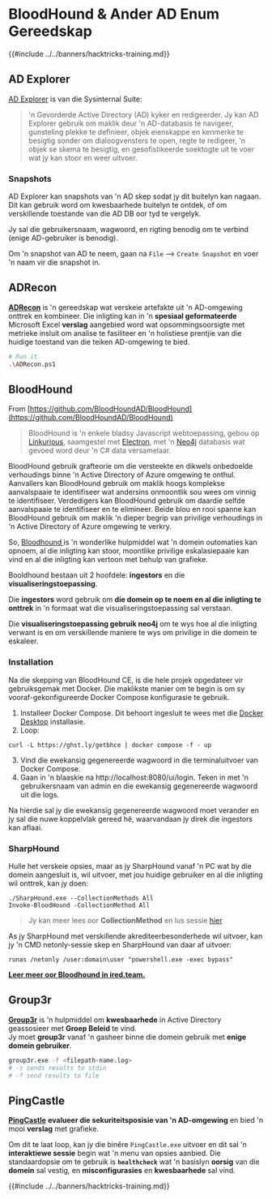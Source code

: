 # BloodHound & Ander AD Enum Gereedskap

{{#include ../../banners/hacktricks-training.md}}

## AD Explorer

[AD Explorer](https://docs.microsoft.com/en-us/sysinternals/downloads/adexplorer) is van die Sysinternal Suite:

> 'n Gevorderde Active Directory (AD) kyker en redigeerder. Jy kan AD Explorer gebruik om maklik deur 'n AD-databasis te navigeer, gunsteling plekke te definieer, objek eienskappe en kenmerke te besigtig sonder om dialoogvensters te open, regte te redigeer, 'n objek se skema te besigtig, en gesofistikeerde soektogte uit te voer wat jy kan stoor en weer uitvoer.

### Snapshots

AD Explorer kan snapshots van 'n AD skep sodat jy dit buitelyn kan nagaan.\
Dit kan gebruik word om kwesbaarhede buitelyn te ontdek, of om verskillende toestande van die AD DB oor tyd te vergelyk.

Jy sal die gebruikersnaam, wagwoord, en rigting benodig om te verbind (enige AD-gebruiker is benodig).

Om 'n snapshot van AD te neem, gaan na `File` --> `Create Snapshot` en voer 'n naam vir die snapshot in.

## ADRecon

[**ADRecon**](https://github.com/adrecon/ADRecon) is 'n gereedskap wat verskeie artefakte uit 'n AD-omgewing onttrek en kombineer. Die inligting kan in 'n **spesiaal geformateerde** Microsoft Excel **verslag** aangebied word wat opsommingsoorsigte met metrieke insluit om analise te fasiliteer en 'n holistiese prentjie van die huidige toestand van die teiken AD-omgewing te bied.
```bash
# Run it
.\ADRecon.ps1
```
## BloodHound

From [https://github.com/BloodHoundAD/BloodHound](https://github.com/BloodHoundAD/BloodHound)

> BloodHound is 'n enkele bladsy Javascript webtoepassing, gebou op [Linkurious](http://linkurio.us/), saamgestel met [Electron](http://electron.atom.io/), met 'n [Neo4j](https://neo4j.com/) databasis wat gevoed word deur 'n C# data versamelaar.

BloodHound gebruik grafteorie om die versteekte en dikwels onbedoelde verhoudings binne 'n Active Directory of Azure omgewing te onthul. Aanvallers kan BloodHound gebruik om maklik hoogs komplekse aanvalspaaie te identifiseer wat andersins onmoontlik sou wees om vinnig te identifiseer. Verdedigers kan BloodHound gebruik om daardie selfde aanvalspaaie te identifiseer en te elimineer. Beide blou en rooi spanne kan BloodHound gebruik om maklik 'n dieper begrip van privilige verhoudings in 'n Active Directory of Azure omgewing te verkry.

So, [Bloodhound ](https://github.com/BloodHoundAD/BloodHound)is 'n wonderlike hulpmiddel wat 'n domein outomaties kan opnoem, al die inligting kan stoor, moontlike privilige eskalasiepaaie kan vind en al die inligting kan vertoon met behulp van grafieke.

Booldhound bestaan uit 2 hoofdele: **ingestors** en die **visualiseringstoepassing**.

Die **ingestors** word gebruik om **die domein op te noem en al die inligting te onttrek** in 'n formaat wat die visualiseringstoepassing sal verstaan.

Die **visualiseringstoepassing gebruik neo4j** om te wys hoe al die inligting verwant is en om verskillende maniere te wys om privilige in die domein te eskaleer.

### Installation

Na die skepping van BloodHound CE, is die hele projek opgedateer vir gebruiksgemak met Docker. Die maklikste manier om te begin is om sy vooraf-gekonfigureerde Docker Compose konfigurasie te gebruik.

1. Installeer Docker Compose. Dit behoort ingesluit te wees met die [Docker Desktop](https://www.docker.com/products/docker-desktop/) installasie.
2. Loop:
```
curl -L https://ghst.ly/getbhce | docker compose -f - up
```
3. Vind die ewekansig gegenereerde wagwoord in die terminaluitvoer van Docker Compose.  
4. Gaan in 'n blaaskie na http://localhost:8080/ui/login. Teken in met 'n gebruikersnaam van admin en die ewekansig gegenereerde wagwoord uit die logs.  

Na hierdie sal jy die ewekansig gegenereerde wagwoord moet verander en jy sal die nuwe koppelvlak gereed hê, waarvandaan jy direk die ingestors kan aflaai.  

### SharpHound  

Hulle het verskeie opsies, maar as jy SharpHound vanaf 'n PC wat by die domein aangesluit is, wil uitvoer, met jou huidige gebruiker en al die inligting wil onttrek, kan jy doen:
```
./SharpHound.exe --CollectionMethods All
Invoke-BloodHound -CollectionMethod All
```
> Jy kan meer lees oor **CollectionMethod** en lus sessie [hier](https://support.bloodhoundenterprise.io/hc/en-us/articles/17481375424795-All-SharpHound-Community-Edition-Flags-Explained)

As jy SharpHound met verskillende akrediteerbesonderhede wil uitvoer, kan jy 'n CMD netonly-sessie skep en SharpHound van daar af uitvoer:
```
runas /netonly /user:domain\user "powershell.exe -exec bypass"
```
[**Leer meer oor Bloodhound in ired.team.**](https://ired.team/offensive-security-experiments/active-directory-kerberos-abuse/abusing-active-directory-with-bloodhound-on-kali-linux)

## Group3r

[**Group3r**](https://github.com/Group3r/Group3r) is 'n hulpmiddel om **kwesbaarhede** in Active Directory geassosieer met **Groep Beleid** te vind. \
Jy moet **group3r** vanaf 'n gasheer binne die domein gebruik met **enige domein gebruiker**.
```bash
group3r.exe -f <filepath-name.log>
# -s sends results to stdin
# -f send results to file
```
## PingCastle

[**PingCastle**](https://www.pingcastle.com/documentation/) **evalueer die sekuriteitsposisie van 'n AD-omgewing** en bied 'n mooi **verslag** met grafieke.

Om dit te laat loop, kan jy die binêre `PingCastle.exe` uitvoer en dit sal 'n **interaktiewe sessie** begin wat 'n menu van opsies aanbied. Die standaardopsie om te gebruik is **`healthcheck`** wat 'n basislyn **oorsig** van die **domein** sal vestig, en **misconfigurasies** en **kwesbaarhede** sal vind.

{{#include ../../banners/hacktricks-training.md}}

